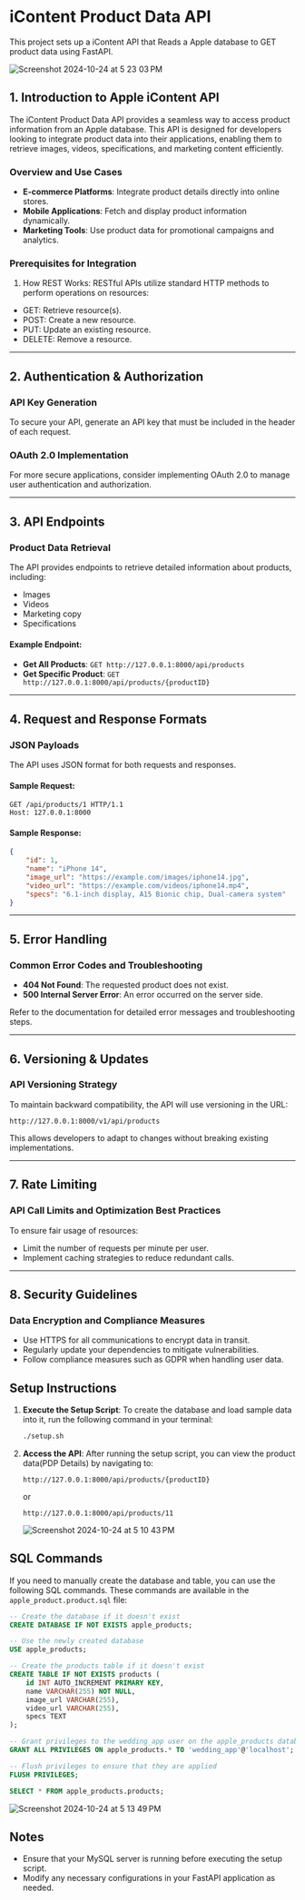 # iContent Product Data API

This project sets up a iContent API that Reads a Apple database to GET product data using FastAPI.

![Screenshot 2024-10-24 at 5 23 03 PM](https://github.com/user-attachments/assets/48b9be32-88c4-4405-80cc-95ad22d6e654)


## 1. Introduction to Apple iContent API

The iContent Product Data API provides a seamless way to access product information from an Apple database. This API is designed for developers looking to integrate product data into their applications, enabling them to retrieve images, videos, specifications, and marketing content efficiently.

### Overview and Use Cases
- **E-commerce Platforms**: Integrate product details directly into online stores.
- **Mobile Applications**: Fetch and display product information dynamically.
- **Marketing Tools**: Use product data for promotional campaigns and analytics.

### Prerequisites for Integration
1. How REST Works: RESTful APIs utilize standard HTTP methods to perform operations on resources:
- GET: Retrieve resource(s).
- POST: Create a new resource.
- PUT: Update an existing resource.
- DELETE: Remove a resource.



---

## 2. Authentication & Authorization

### API Key Generation
To secure your API, generate an API key that must be included in the header of each request.

### OAuth 2.0 Implementation
For more secure applications, consider implementing OAuth 2.0 to manage user authentication and authorization.

---

## 3. API Endpoints

### Product Data Retrieval
The API provides endpoints to retrieve detailed information about products, including:
- Images
- Videos
- Marketing copy
- Specifications

#### Example Endpoint:
- **Get All Products**: `GET http://127.0.0.1:8000/api/products`
- **Get Specific Product**: `GET http://127.0.0.1:8000/api/products/{productID}`

---

## 4. Request and Response Formats

### JSON Payloads
The API uses JSON format for both requests and responses.

#### Sample Request:
```http
GET /api/products/1 HTTP/1.1
Host: 127.0.0.1:8000
```

#### Sample Response:
```json
{
    "id": 1,
    "name": "iPhone 14",
    "image_url": "https://example.com/images/iphone14.jpg",
    "video_url": "https://example.com/videos/iphone14.mp4",
    "specs": "6.1-inch display, A15 Bionic chip, Dual-camera system"
}
```

---

## 5. Error Handling

### Common Error Codes and Troubleshooting
- **404 Not Found**: The requested product does not exist.
- **500 Internal Server Error**: An error occurred on the server side.
  
Refer to the documentation for detailed error messages and troubleshooting steps.

---

## 6. Versioning & Updates

### API Versioning Strategy
To maintain backward compatibility, the API will use versioning in the URL:
```
http://127.0.0.1:8000/v1/api/products
```
This allows developers to adapt to changes without breaking existing implementations.

---

## 7. Rate Limiting

### API Call Limits and Optimization Best Practices
To ensure fair usage of resources:
- Limit the number of requests per minute per user.
- Implement caching strategies to reduce redundant calls.

---

## 8. Security Guidelines

### Data Encryption and Compliance Measures
- Use HTTPS for all communications to encrypt data in transit.
- Regularly update your dependencies to mitigate vulnerabilities.
- Follow compliance measures such as GDPR when handling user data.

## Setup Instructions

1. **Execute the Setup Script**:
   To create the database and load sample data into it, run the following command in your terminal:

   ```bash
   ./setup.sh
   ```

2. **Access the API**:
   After running the setup script, you can view the product data(PDP Details) by navigating to:

   ```
   http://127.0.0.1:8000/api/products/{productID}
   ```

   or

   ```
   http://127.0.0.1:8000/api/products/11
   ```
   ![Screenshot 2024-10-24 at 5 10 43 PM](https://github.com/user-attachments/assets/e551a2ca-d787-44c9-96cb-b387cd807e3b)


## SQL Commands

If you need to manually create the database and table, you can use the following SQL commands. These commands are available in the `apple_product.product.sql` file:

```sql
-- Create the database if it doesn't exist
CREATE DATABASE IF NOT EXISTS apple_products;

-- Use the newly created database
USE apple_products;

-- Create the products table if it doesn't exist
CREATE TABLE IF NOT EXISTS products (
    id INT AUTO_INCREMENT PRIMARY KEY,
    name VARCHAR(255) NOT NULL,
    image_url VARCHAR(255),
    video_url VARCHAR(255),
    specs TEXT
);

-- Grant privileges to the wedding_app user on the apple_products database
GRANT ALL PRIVILEGES ON apple_products.* TO 'wedding_app'@'localhost';

-- Flush privileges to ensure that they are applied
FLUSH PRIVILEGES;

SELECT * FROM apple_products.products;
```
![Screenshot 2024-10-24 at 5 13 49 PM](https://github.com/user-attachments/assets/ecabcc25-ec77-4237-a57e-10c0ab805235)



## Notes

- Ensure that your MySQL server is running before executing the setup script.
- Modify any necessary configurations in your FastAPI application as needed.
